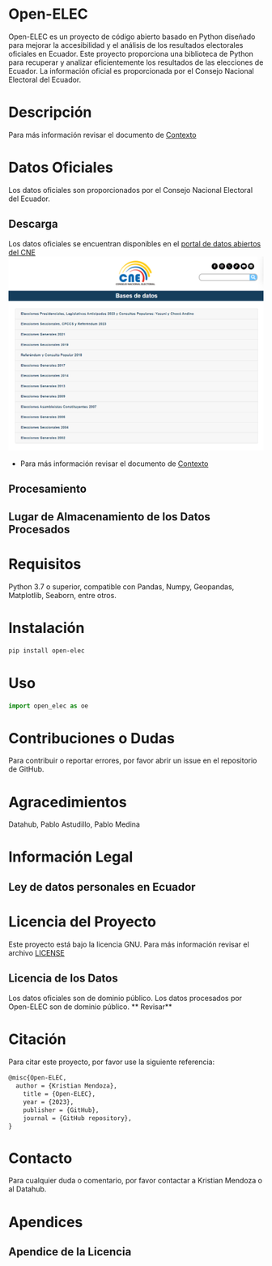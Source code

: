 # Open-ELEC
Open-ELEC es un proyecto de código abierto basado en Python diseñado para mejorar la accesibilidad y el análisis de los resultados electorales oficiales en Ecuador. Este proyecto proporciona una biblioteca de Python para recuperar y analizar eficientemente los resultados de las elecciones de Ecuador. La información oficial es proporcionada por el Consejo Nacional Electoral del Ecuador.
# Descripción



Para más información revisar el documento de [Contexto](Context.md)
# Datos Oficiales
Los datos oficiales son proporcionados por el Consejo Nacional Electoral del Ecuador.

## Descarga
Los datos oficiales se encuentran disponibles en el [portal de datos abiertos del CNE](https://www.cne.gob.ec/estadisticas/bases-de-datos/)
![CNE](assests/CNE_bases_de_datos.png)



* Para más información revisar el documento de [Contexto](Context.md)   
## Procesamiento
## Lugar de Almacenamiento de los Datos Procesados

# Requisitos
Python 3.7 o superior, compatible con Pandas, Numpy, Geopandas, Matplotlib, Seaborn, entre otros.

# Instalación
```bash
pip install open-elec
```

# Uso

```python
import open_elec as oe
```


# Contribuciones o Dudas
Para contribuir o reportar errores, por favor abrir un issue en el repositorio de GitHub.


# Agracedimientos
Datahub, Pablo Astudillo, Pablo Medina

# Información Legal
## Ley de datos personales en Ecuador



# Licencia del Proyecto
Este proyecto está bajo la licencia GNU. Para más información revisar el archivo [LICENSE](LICENSE)
## Licencia de los Datos
Los datos oficiales son de dominio público. 
Los datos procesados por Open-ELEC son de dominio público. ** Revisar**


# Citación
Para citar este proyecto, por favor use la siguiente referencia:
```
@misc{Open-ELEC,
  author = {Kristian Mendoza},
    title = {Open-ELEC},
    year = {2023},
    publisher = {GitHub},
    journal = {GitHub repository},    
}
```
# Contacto
Para cualquier duda o comentario, por favor contactar a Kristian Mendoza o al Datahub.



# Apendices
## Apendice de la Licencia
